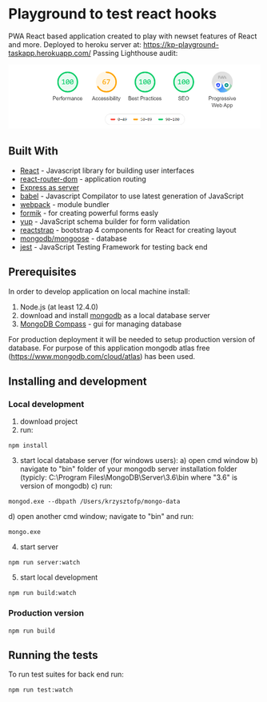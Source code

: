 # Playground to test react hooks

PWA React based application created to play with newset features of React and more. 
Deployed to heroku server at: https://kp-playground-taskapp.herokuapp.com/
Passing Lighthouse audit:
<p>
    <img src="src/pwa/lighthouseaudit.png" alt="Lighthouse" class="scale" />
</p>

## Built With

* [React](https://reactjs.org/) - Javascript library for building user interfaces
* [react-router-dom](https://www.npmjs.com/package/react-router-dom) - application routing
* [Express as server](https://expressjs.com/)
* [babel](https://babeljs.io/) - Javascript Compilator to use latest generation of JavaScript
* [webpack](https://webpack.js.org/) - module bundler
* [formik](https://github.com/jaredpalmer/formik) - for creating powerful forms easly
* [yup](https://github.com/jquense/yup) - JavaScript schema builder for form validation
* [reactstrap](https://reactstrap.github.io/) - bootstrap 4 components for React for creating layout
* [mongodb/mongoose](https://www.mongodb.com/) - database
* [jest](https://jestjs.io/) - JavaScript Testing Framework for testing back end


## Prerequisites

In order to develop application on local machine install:
1. Node.js (at least 12.4.0)
2. download and install [mongodb](https://www.mongodb.com/download-center/community) as a local database server
3. [MongoDB Compass](https://www.mongodb.com/products/compass) - gui for managing database

For production deployment it will be needed to setup production version of database. For purpose of this application mongodb atlas free (https://www.mongodb.com/cloud/atlas) has been used.

## Installing and development

### Local development
1. download project
2. run:
```
npm install
```
3. start local database server (for windows users):
a) open cmd window
b) navigate to "bin" folder of your mongodb server installation folder (typicly: C:\Program Files\MongoDB\Server\3.6\bin where "3.6" is version of mongodb)
c) run:
```
mongod.exe --dbpath /Users/krzysztofp/mongo-data
```
d) open another cmd window; navigate to "bin" and run:
```
mongo.exe
```
4. start server
```
npm run server:watch
```

5. start local development
```
npm run build:watch
```

### Production version
```
npm run build
```

## Running the tests

To run test suites for back end run:

```
npm run test:watch
```
